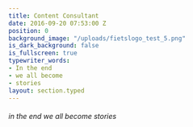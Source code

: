 ```yaml
---
title: Content Consultant
date: 2016-09-20 07:53:00 Z
position: 0
background_image: "/uploads/fietslogo_test_5.png"
is_dark_background: false
is_fullscreen: true
typewriter_words:
- In the end
- we all become
- stories
layout: section.typed
---
```


###### <span id="typed">in the end we all become stories</span>